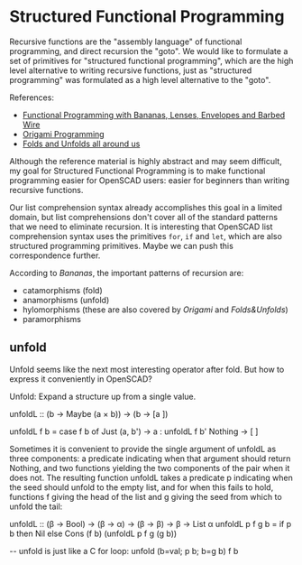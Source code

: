 # Structured Functional Programming

Recursive functions are the "assembly language" of
functional programming, and direct recursion the "goto".
We would like to formulate a set of primitives
for "structured functional programming",
which are the high level alternative to writing recursive functions,
just as "structured programming" was formulated as a high level alternative to the "goto".

References:
* [Functional Programming with Bananas, Lenses, Envelopes and Barbed Wire](http://eprints.eemcs.utwente.nl/7281/01/db-utwente-40501F46.pdf)
* [Origami Programming](https://www.cs.ox.ac.uk/jeremy.gibbons/publications/origami.pdf)
* [Folds and Unfolds all around us](http://conal.net/talks/folds-and-unfolds.pdf)

Although the reference material is highly abstract and may seem difficult,
my goal for Structured Functional Programming is to make functional programming
easier for OpenSCAD users: easier for beginners than writing recursive functions.

Our list comprehension syntax already accomplishes this goal in a limited domain,
but list comprehensions don't cover all of the standard patterns that we need
to eliminate recursion. It is interesting that OpenSCAD list comprehension syntax
uses the primitives `for`, `if` and `let`, which are also structured programming primitives.
Maybe we can push this correspondence further.

According to *Bananas*,
the important patterns of recursion are:
* catamorphisms (fold)
* anamorphisms (unfold)
* hylomorphisms (these are also covered by *Origami* and *Folds&Unfolds*)
* paramorphisms

## unfold
Unfold seems like the next most interesting operator after fold.
But how to express it conveniently in OpenSCAD?

Unfold: Expand a structure up from a single value.

unfoldL :: (b → Maybe (a × b)) → (b → [a ])

unfoldL f b = case f b of
  Just (a, b') → a : unfoldL f b'
  Nothing → [ ]

Sometimes it is convenient to provide the single argument of unfoldL as
three components: a predicate indicating when that argument should return
Nothing, and two functions yielding the two components of the pair when it
does not. The resulting function unfoldL takes a predicate p indicating when
the seed should unfold to the empty list, and for when this fails to hold,
functions f giving the head of the list and g giving the seed from which to
unfold the tail:

unfoldL :: (β → Bool) → (β → α) → (β → β) → β → List α
unfoldL p f g b = if p b then Nil else Cons (f b) (unfoldL p f g (g b))

-- unfold is just like a C for loop:
unfold (b=val; p b; b=g b) f b
